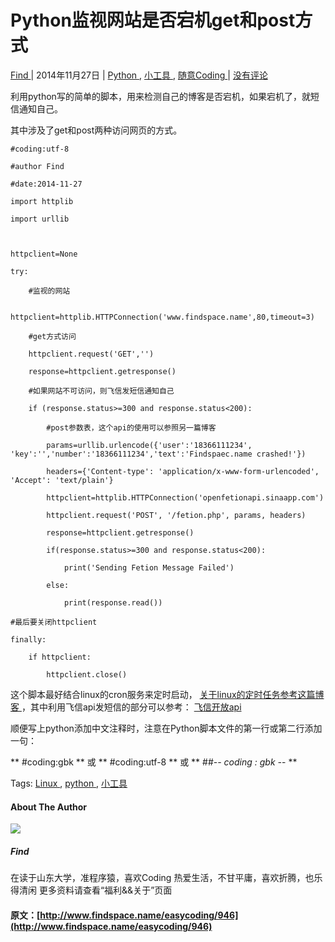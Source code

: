 #  Python监视网站是否宕机get和post方式 

[ Find ](http://www.findspace.name/author/find) |  2014年11月27日  |  [ Python ](http://www.findspace.name/category/easycoding/python) , [ 小工具 ](http://www.findspace.name/category/easycoding/tools) , [ 随意Coding ](http://www.findspace.name/category/easycoding) |  [ 没有评论  ](http://www.findspace.name/easycoding/946#comments)

利用python写的简单的脚本，用来检测自己的博客是否宕机，如果宕机了，就短信通知自己。 

其中涉及了get和post两种访问网页的方式。 
    
    
    #coding:utf-8
    #author Find
    #date:2014-11-27
    import httplib
    import urllib
    
    httpclient=None
    try:
        #监视的网站
        httpclient=httplib.HTTPConnection('www.findspace.name',80,timeout=3)
        #get方式访问
        httpclient.request('GET','')
        response=httpclient.getresponse()
        #如果网站不可访问，则飞信发短信通知自己
        if (response.status>=300 and response.status<200):
            #post参数表，这个api的使用可以参照另一篇博客
            params=urllib.urlencode({'user':'18366111234', 'key':'','number':'18366111234','text':'Findspaec.name crashed!'})
            headers={'Content-type': 'application/x-www-form-urlencoded', 'Accept': 'text/plain'}
            httpclient=httplib.HTTPConnection('openfetionapi.sinaapp.com')
            httpclient.request('POST', '/fetion.php', params, headers)
            response=httpclient.getresponse()
            if(response.status>=300 and response.status<200):
                print('Sending Fetion Message Failed')
            else:
                print(response.read())
    #最后要关闭httpclient
    finally:
        if httpclient:
            httpclient.close()
    

这个脚本最好结合linux的cron服务来定时启动， [ 关于linux的定时任务参考这篇博客 ](http://www.findspace.name/res/902) ，其中利用飞信api发短信的部分可以参考： [ 飞信开放api ](http://openfetionapi.sinaapp.com)

顺便写上python添加中文注释时，注意在Python脚本文件的第一行或第二行添加一句： 

** #coding:gbk ** 或 ** #coding:utf-8 ** 或 ** ##-*- coding : gbk -*- **

Tags:  [ Linux ](http://www.findspace.name/tag/linux) , [ python ](http://www.findspace.name/tag/python-2) , [ 小工具 ](http://www.findspace.name/tag/%e5%b0%8f%e5%b7%a5%e5%85%b7)

####  About The Author 

![](http://bcs.duapp.com/findspace//blog/201502//gravatar.png)

#####  Find 

在读于山东大学，准程序猿，喜欢Coding 热爱生活，不甘平庸，喜欢折腾，也乐得清闲 更多资料请查看“福利&&关于”页面 
#### 原文：[http://www.findspace.name/easycoding/946](http://www.findspace.name/easycoding/946)